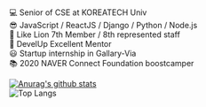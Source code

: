 💻 Senior of CSE at KOREATECH Univ <br/>
😎 JavaScript / ReactJS / Django / Python / Node.js <br/>
🦁 Like Lion 7th Member / 8th represented staff <br/>
👨 DevelUp Excellent Mentor <br/>
😃 Startup internship in Gallary-Via <br/>
📚 2020 NAVER Connect Foundation boostcamper <br/>

[![Anurag's github stats](https://github-readme-stats.vercel.app/api?username=Do-ho&theme=radical)](https://github.com/anuraghazra/github-readme-stats) <br />
![Top Langs](https://github-readme-stats.vercel.app/api/top-langs/?username=Do-ho&layout=compact)
<!--
**Do-ho/Do-ho** is a ✨ _special_ ✨ repository because its `README.md` (this file) appears on your GitHub profile.

Here are some ideas to get you started:

- 🔭 I’m currently working on ...
- 🌱 I’m currently learning ...
- 👯 I’m looking to collaborate on ...
- 🤔 I’m looking for help with ...
- 💬 Ask me about ...
- 📫 How to reach me: ...
- 😄 Pronouns: ...
- ⚡ Fun fact: ...
-->

